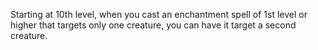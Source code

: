 Starting at 10th level, when you cast an enchantment spell of 1st level or higher that targets only one creature, you can have it target a second creature.